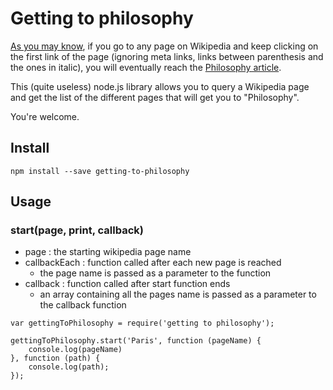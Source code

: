 # Getting to philosophy

[As you may know](http://en.wikipedia.org/wiki/Wikipedia:Getting_to_Philosophy), if you go to any page on Wikipedia and keep clicking on the first link of the page (ignoring meta links, links between parenthesis and the ones in italic), you will eventually reach the [Philosophy article](http://en.wikipedia.org/wiki/Philosophy).

This (quite useless) node.js library allows you to query a Wikipedia page and get the list of the different pages that will get you to "Philosophy".

You're welcome.

## Install

```
npm install --save getting-to-philosophy
```

## Usage

### start(page, print, callback)

* page : the starting wikipedia page name
* callbackEach : function called after each new page is reached
	* the page name is passed as a parameter to the function
* callback : function called after start function ends
	* an array containing all the pages name is passed as a parameter to the callback function

```
var gettingToPhilosophy = require('getting to philosophy');

gettingToPhilosophy.start('Paris', function (pageName) {
	console.log(pageName)
}, function (path) {
	console.log(path);
});
```
